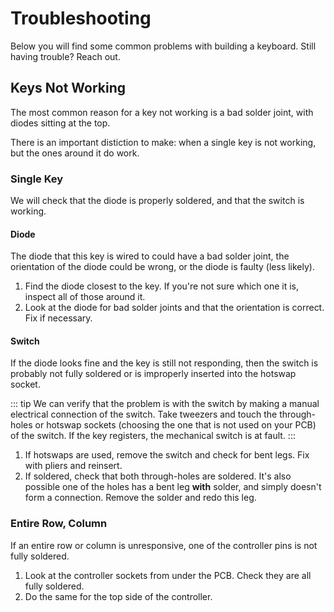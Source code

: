 # Troubleshooting

Below you will find some common problems with building a keyboard. Still having trouble? Reach out.

## Keys Not Working

The most common reason for a key not working is a bad solder joint, with diodes sitting at the top.

There is an important distiction to make: when a single key is not working, but the ones around it do work.

### Single Key

We will check that the diode is properly soldered, and that the switch is working.

#### Diode

The diode that this key is wired to could have a bad solder joint, the orientation of the diode could be wrong, or the diode is faulty (less likely).

1. Find the diode closest to the key. If you're not sure which one it is, inspect all of those around it.
1. Look at the diode for bad solder joints and that the orientation is correct. Fix if necessary.

#### Switch

If the diode looks fine and the key is still not responding, then the switch is probably not fully soldered or is improperly inserted into the hotswap socket.

::: tip
We can verify that the problem is with the switch by making a manual electrical connection of the switch. Take tweezers and touch the through-holes or hotswap sockets (choosing the one that is not used on your PCB) of the switch. If the key registers, the mechanical switch is at fault.
:::

1. If hotswaps are used, remove the switch and check for bent legs. Fix with pliers and reinsert.
1. If soldered, check that both through-holes are soldered. It's also possible one of the holes has a bent leg **with** solder, and simply doesn't form a connection. Remove the solder and redo this leg.

### Entire Row, Column

If an entire row or column is unresponsive, one of the controller pins is not fully soldered.

1. Look at the controller sockets from under the PCB. Check they are all fully soldered.
1. Do the same for the top side of the controller.